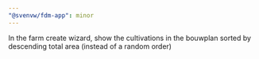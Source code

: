 ```yaml
---
"@svenvw/fdm-app": minor
---
```


In the farm create wizard, show the cultivations in the bouwplan sorted by descending total area (instead of a random order)
